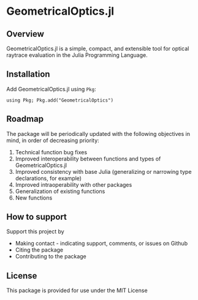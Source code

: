 # GeometricalOptics.jl

## Overview 

GeometricalOptics.jl is a simple, compact, and extensible tool for optical raytrace evaluation in the Julia Programming Language.  

## Installation

Add GeometricalOptics.jl using `Pkg`:

```
using Pkg; Pkg.add("GeometricalOptics")

```

## Roadmap

The package will be periodically updated with the following objectives in mind, in order of decreasing priority:

1. Technical function bug fixes
2. Improved interoperability between functions and types of GeometricalOptics.jl
3. Improved consistency with base Julia (generalizing or narrowing type declarations, for example)
4. Improved intraoperability with other packages
5. Generalization of existing functions
6. New functions


## How to support

Support this project by
- Making contact - indicating support, comments, or issues on Github
- Citing the package
- Contributing to the package

## License

This package is provided for use under the MIT License
